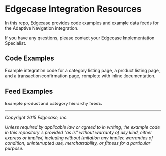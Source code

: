 # Edgecase Integration Resources

In this repo, Edgecase provides code examples and example data feeds for the Adaptive Navigation integration.

If you have any questions, please contact your Edgecase Implementation Specialist.

## Code Examples

Example integration code for a category listing page, a product listing page, and a transaction confirmation page, complete with inline documentation.

## Feed Examples

Example product and category hierarchy feeds.

---

_Copyright 2015 Edgecase, Inc._

_Unless required by applicable law or agreed to in writing, the example code in this repository is provided "as is" without warranty of any kind, either express or implied, including without limitation any implied warranties of condition, uninterrupted use, merchantability, or fitness for a particular purpose._
